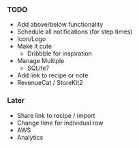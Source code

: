 ### TODO
- Add above/below functionality
- Schedule all notifications (for step times)
- Icon/Logo
- Make it cute
  - Dribbble for inspiration
- Manage Multiple
  - SQLite?
- Add link to recipe or note
- RevenueCat / StoreKit2

### Later
- Share link to recipe / import
- Change time for individual row
- AWS
- Analytics
